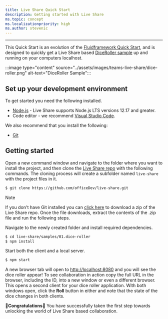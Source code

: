 ```yaml
---
title: Live Share Quick Start
description: Getting started with Live Share
ms.topic: concept
ms.localizationpriority: high
ms.author: stevenic
---
```

---

This Quick Start is an evolution of the [Fluidframework Quick Start](https://fluidframework.com/docs/start/quick-start/), and is designed to quickly get a Live Share based [DiceRoller sample](https://github.com/microsoft/live-share-sdk/tree/main/samples/01.dice-roller) up and running on your computers localhost.

:::image type="content" source="../assets/images/teams-live-share/dice-roller.png" alt-text="DiceRoller Sample":::

## Set up your development environment

To get started you need the following installed.

- [Node.js](https://nodejs.org/en/download) - Live Share supports Node.js LTS versions 12.17 and greater.
- Code editor - we recommend [Visual Studio Code](https://code.visualstudio.com/).

We also recommend that you install the following:

- [Git](https://git-scm.com/downloads)

## Getting started

Open a new command window and navigate to the folder where you want to install the project, and then clone the
[Live Share repo](https://github.com/officeDev/live-share) with the following commands. The cloning process
will create a subfolder named `live-share` with the project files in it.

```bash
$ git clone https://github.com/officeDev/live-share.git
```

> [!NOTE]
> If you don't have Git installed you can [click here](https://github.com/officeDev/live-share/archive/main.zip) to
download a zip of the Live Share repo. Once the file downloads, extract the contents of the .zip file and run the following steps.

Navigate to the newly created folder and install required dependencies.

```bash
$ cd live-share/samples/01.dice-roller
$ npm install
```

Start both the client and a local server.

```bash
$ npm start
```

A new browser tab will open to <http://localhost:8080> and you will see the dice roller appear! To see collaboration in
action copy the full URL in the browser, including the ID, into a new window or even a different browser. This opens a
second client for your dice roller application. With both windows open, click the **Roll** button in either and note
that the state of the dice changes in both clients.


🥳**Congratulations**🎉 You have successfully taken the first step towards unlocking the world of Live Share based collaboration.
